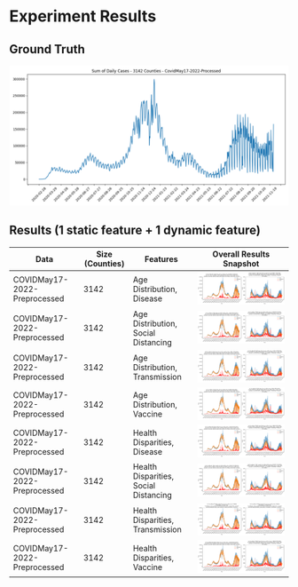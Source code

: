  
# Experiment Results

## Ground Truth
![](images/ground_truth.png)

## Results (1 static feature + 1 dynamic feature)
| Data | Size (Counties)| Features |        Overall Results Snapshot       | 
|---------|----------------|----|-------------------------------------------------------|
|   COVIDMay17-2022-Preprocessed | 3142 | Age Distribution, Disease | ![](images/COVIDJuly20201CovidMay17-2022_Age_Disease_AllCounties.png) |
|   COVIDMay17-2022-Preprocessed | 3142 | Age Distribution, Social Distancing | ![](images/COVIDJuly20201CovidMay17-2022_Age_SocialDist_AllCounties.png) |
|   COVIDMay17-2022-Preprocessed | 3142 | Age Distribution, Transmission | ![](images/COVIDJuly20201CovidMay17-2022_Age_Transmission_AllCounties.png) |
|   COVIDMay17-2022-Preprocessed | 3142 | Age Distribution, Vaccine | ![](images/COVIDJuly20201CovidMay17-2022_Age_Vaccine_AllCounties.png) |      
|   COVIDMay17-2022-Preprocessed | 3142 | Health Disparities, Disease | ![](images/COVIDJuly20201CovidMay17-2022_Health_Disease_AllCounties.png) |   
|   COVIDMay17-2022-Preprocessed | 3142 | Health Disparities, Social Distancing | ![](images/COVIDJuly20201CovidMay17-2022_Health_SocialDist_AllCounties.png) | 
|   COVIDMay17-2022-Preprocessed | 3142 | Health Disparities, Transmission | ![](images/COVIDJuly20201CovidMay17-2022_Health_Transmission_AllCounties.png) |   
|   COVIDMay17-2022-Preprocessed | 3142 | Health Disparities, Vaccine | ![](images/COVIDJuly20201CovidMay17-2022_Health_Vaccine_AllCounties.png) |   
